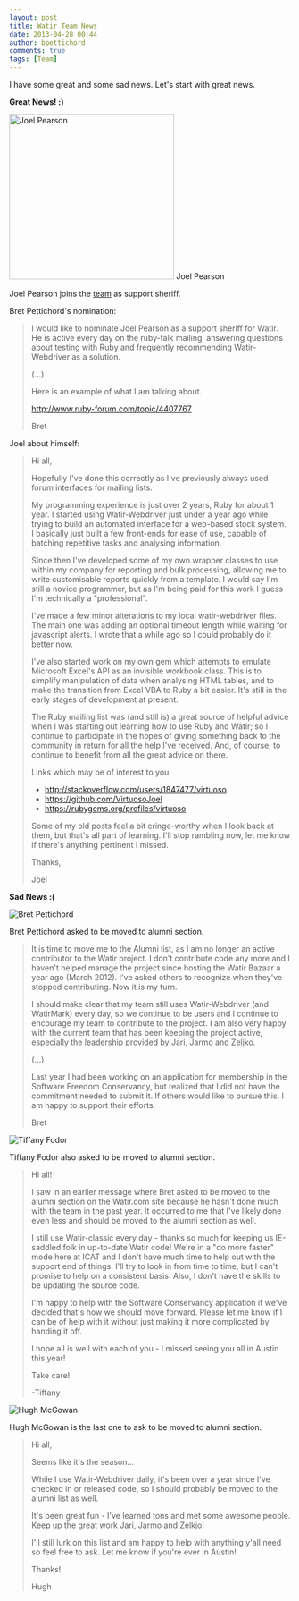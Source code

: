 ```yaml
---
layout: post
title: Watir Team News
date: 2013-04-28 00:44
author: bpettichord
comments: true
tags: [Team]
---
```

I have some great and some sad news. Let's start with great news.
<!--more-->

<strong>Great News! :)</strong>

<a href="http://watir001.files.wordpress.com/2013/04/joel.jpg"><img src="http://watir001.files.wordpress.com/2013/04/joel.jpg" alt="Joel Pearson" width="295" height="295" class="size-full wp-image-1508" /></a> Joel Pearson

Joel Pearson joins the <a href="http://watir.com/team/">team</a> as support sheriff.

Bret Pettichord's nomination:

<blockquote>I would like to nominate Joel Pearson as a support sheriff for Watir. He is active every day on the ruby-talk mailing, answering questions about testing with Ruby and frequently recommending Watir-Webdriver as a solution.

(...)

Here is an example of what I am talking about.

<a href="http://www.ruby-forum.com/topic/4407767">http://www.ruby-forum.com/topic/4407767</a>

Bret</blockquote>

Joel about himself:

<blockquote>Hi all,

Hopefully I've done this correctly as I've previously always used
forum interfaces for mailing lists.

My programming experience is just over 2 years, Ruby for about 1 year.
I started using Watir-Webdriver just under a year ago while trying to
build an automated interface for a web-based stock system. I basically
just built a few front-ends for ease of use, capable of batching
repetitive tasks and analysing information.

Since then I've developed some of my own wrapper classes to use within
my company for reporting and bulk processing, allowing me to write
customisable reports quickly from a template. I would say I'm still a
novice programmer, but as I'm being paid for this work I guess I'm
technically a "professional".

I've made a few minor alterations to my local watir-webdriver files.
The main one was adding an optional timeout length while waiting for
javascript alerts. I wrote that a while ago so I could probably do it
better now.

I've also started work on my own gem which attempts to emulate
Microsoft Excel's API as an invisible workbook class. This is to
simplify manipulation of data when analysing HTML tables, and to make
the transition from Excel VBA to Ruby a bit easier. It's still in the
early stages of development at present.

The Ruby mailing list was (and still is) a great source of helpful
advice when I was starting out learning how to use Ruby and Watir; so
I continue to participate in the hopes of giving something back to the
community in return for all the help I've received. And, of course, to
continue to benefit from all the great advice on there.

Links which may be of interest to you:

<ul>
<li><a href="http://stackoverflow.com/users/1847477/virtuoso">http://stackoverflow.com/users/1847477/virtuoso</a></li>
<li><a href="https://github.com/VirtuosoJoel">https://github.com/VirtuosoJoel</a></li>
<li><a href="https://rubygems.org/profiles/virtuoso">https://rubygems.org/profiles/virtuoso</a></li>
</ul>

Some of my old posts feel a bit cringe-worthy when I look back at
them, but that's all part of learning. I'll stop rambling now, let me
know if there's anything pertinent I missed.

Thanks,

Joel</blockquote>

<strong>Sad News :(</strong>

<img class="alignleft " title="Bret Pettichord" src="https://watir001.files.wordpress.com/2009/10/bret1.jpg" alt="Bret Pettichord" />

Bret Pettichord asked to be moved to alumni section.

<blockquote>It is time to move me to the Alumni list, as I am no longer an active contributor to the Watir project. I don't contribute code any more and I haven't helped manage the project since hosting the Watir Bazaar a year ago (March 2012). I've asked others to recognize when they've stopped contributing. Now it is my turn.

I should make clear that my team still uses Watir-Webdriver (and WatirMark) every day, so we continue to be users and I continue to encourage my team to contribute to the project. I am also very happy with the current team that has been keeping the project active, especially the leadership provided by Jari, Jarmo and Zeljko.

(...)

Last year I had been working on an application for membership in the Software Freedom Conservancy, but realized that I did not have the commitment needed to submit it. If others would like to pursue this, I am happy to support their efforts.

Bret</blockquote>

<img class="alignleft" title="Tiffany Fodor" src="https://watir001.files.wordpress.com/2009/10/tiffany.jpg" alt="Tiffany Fodor" />

Tiffany Fodor also asked to be moved to alumni section.



<blockquote>Hi all!

I saw in an earlier message where Bret asked to be moved to the alumni section on the Watir.com site because he hasn't done much with the team in the past year.  It occurred to me that I've likely done even less and should be moved to the alumni section as well.

I still use Watir-classic every day - thanks so much for keeping us IE-saddled folk in up-to-date Watir code!  We're in a "do more faster" mode here at ICAT and I don't have much time to help out with the support end of things.  I'll try to look in from time to time, but I can't promise to help on a consistent basis.  Also, I don't have the skills to be updating the source code.

I'm happy to help with the Software Conservancy application if we've decided that's how we should move forward.  Please let me know if I can be of help with it without just making it more complicated by handing it off.

I hope all is well with each of you - I missed seeing you all in Austin this year!

Take care!

-Tiffany</blockquote>

<img class="alignleft" title="Hugh McGowan" src="https://watir001.files.wordpress.com/2009/10/hugh2.jpeg" alt="Hugh McGowan" />

Hugh McGowan is the last one to ask to be moved to alumni section.

<blockquote>Hi all,

Seems like it's the season...

While I use Watir-Webdriver daily, it's been over a year since I've checked in or released code, so I should probably be moved to the alumni list as well.

It's been great fun - I've learned tons and met some awesome people. Keep up the great work Jari, Jarmo and Zelkjo!

I'll still lurk on this list and am happy to help with anything y'all need so feel free to ask. Let me know if you're ever in Austin!

Thanks!

Hugh</blockquote>
